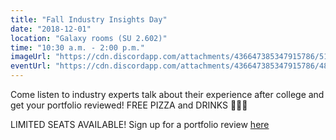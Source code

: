 ```yaml
---
title: "Fall Industry Insights Day"
date: "2018-12-01"
location: "Galaxy rooms (SU 2.602)"
time: "10:30 a.m. - 2:00 p.m."
imageUrl: "https://cdn.discordapp.com/attachments/436647385347915786/511781662032527380/industryInsightsF18general.png"
eventUrl: "https://cdn.discordapp.com/attachments/436647385347915786/484122971317862445/placeholder.jpg"
---
```

Come listen to industry experts talk about their experience after college and get your portfolio reviewed!
FREE PIZZA and DRINKS 🍕🍕🍕

LIMITED SEATS AVAILABLE! Sign up for a portfolio review <a href="http://bit.ly/2RSUHBN ">here </a>